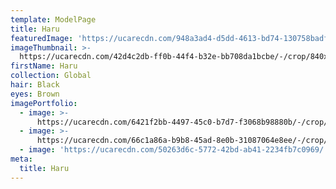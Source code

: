 ```yaml
---
template: ModelPage
title: Haru
featuredImage: 'https://ucarecdn.com/948a3ad4-d5dd-4613-bd74-130758badffc/'
imageThumbnail: >-
  https://ucarecdn.com/42d4c2db-ff0b-44f4-b32e-bb708da1bcbe/-/crop/840x1143/772,105/-/preview/
firstName: Haru
collection: Global
hair: Black
eyes: Brown
imagePortfolio:
  - image: >-
      https://ucarecdn.com/6421f2bb-4497-45c0-b7d7-f3068b98880b/-/crop/1367x2281/0,168/-/preview/
  - image: >-
      https://ucarecdn.com/66c1a86a-b9b8-45ad-8e0b-31087064e8ee/-/crop/1632x1995/0,138/-/preview/
  - image: 'https://ucarecdn.com/50263d6c-5772-42bd-ab41-2234fb7c0969/'
meta:
  title: Haru
---
```


